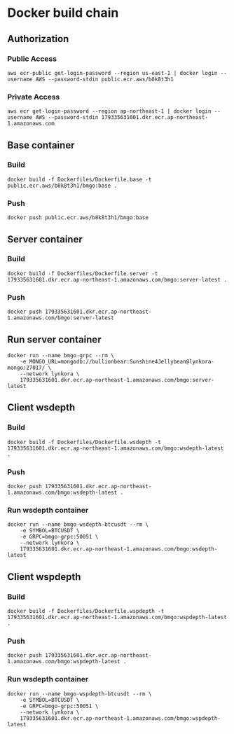# Docker build chain

## Authorization
### Public Access
```
aws ecr-public get-login-password --region us-east-1 | docker login --username AWS --password-stdin public.ecr.aws/b8k8t3h1
```
### Private Access
```
aws ecr get-login-password --region ap-northeast-1 | docker login --username AWS --password-stdin 179335631601.dkr.ecr.ap-northeast-1.amazonaws.com
```

## Base container
### Build
```
docker build -f Dockerfiles/Dockerfile.base -t public.ecr.aws/b8k8t3h1/bmgo:base .
```

### Push
```
docker push public.ecr.aws/b8k8t3h1/bmgo:base
```

## Server container
### Build
```
docker build -f Dockerfiles/Dockerfile.server -t 179335631601.dkr.ecr.ap-northeast-1.amazonaws.com/bmgo:server-latest .
```

### Push
```
docker push 179335631601.dkr.ecr.ap-northeast-1.amazonaws.com/bmgo:server-latest
```

## Run server container
```
docker run --name bmgo-grpc --rm \
    -e MONGO_URL=mongodb://bullionbear:Sunshine4Jellybean@lynkora-mongo:27017/ \
    --network lynkora \
    179335631601.dkr.ecr.ap-northeast-1.amazonaws.com/bmgo:server-latest
```

## Client wsdepth
### Build
```
docker build -f Dockerfiles/Dockerfile.wsdepth -t 179335631601.dkr.ecr.ap-northeast-1.amazonaws.com/bmgo:wsdepth-latest .
```

### Push
```
docker push 179335631601.dkr.ecr.ap-northeast-1.amazonaws.com/bmgo:wsdepth-latest .
```

### Run wsdepth container
```
docker run --name bmgo-wsdepth-btcusdt --rm \
    -e SYMBOL=BTCUSDT \
    -e GRPC=bmgo-grpc:50051 \
    --network lynkora \
    179335631601.dkr.ecr.ap-northeast-1.amazonaws.com/bmgo:wsdepth-latest
```

## Client wspdepth
### Build
```
docker build -f Dockerfiles/Dockerfile.wspdepth -t 179335631601.dkr.ecr.ap-northeast-1.amazonaws.com/bmgo:wspdepth-latest .
```

### Push
```
docker push 179335631601.dkr.ecr.ap-northeast-1.amazonaws.com/bmgo:wspdepth-latest .
```

### Run wsdepth container
```
docker run --name bmgo-wspdepth-btcusdt --rm \
    -e SYMBOL=BTCUSDT \
    -e GRPC=bmgo-grpc:50051 \
    --network lynkora \
    179335631601.dkr.ecr.ap-northeast-1.amazonaws.com/bmgo:wspdepth-latest
```



